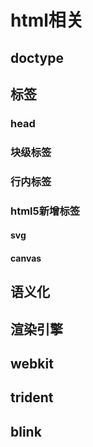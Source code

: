 # html相关

## doctype

## 标签

### head

### 块级标签

### 行内标签

### html5新增标签

#### svg

#### canvas

## 语义化


## 渲染引擎

## webkit

## trident

## blink